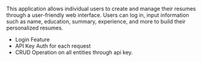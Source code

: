 This application allows individual users to create and manage their resumes through a user-friendly web interface. Users can log in, input information such as name, education, summary, experience, and more to build their personalized resumes.
- Login Feature
- API Key Auth for each request
- CRUD Operation on all entities through api key.
